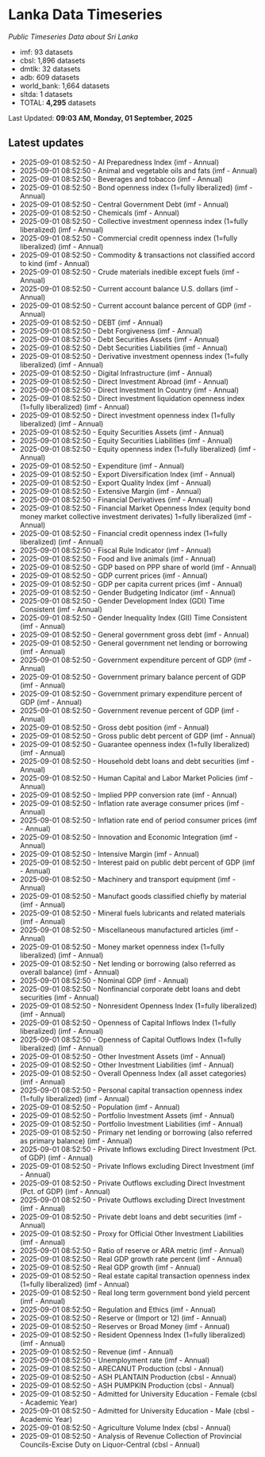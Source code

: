 # Lanka Data Timeseries
*Public Timeseries Data about Sri Lanka*

* imf: 93 datasets
* cbsl: 1,896 datasets
* dmtlk: 32 datasets
* adb: 609 datasets
* world_bank: 1,664 datasets
* sltda: 1 datasets
* TOTAL: **4,295** datasets

Last Updated: **09:03 AM, Monday, 01 September, 2025**

## Latest updates

* 2025-09-01 08:52:50 - AI Preparedness Index (imf - Annual)
* 2025-09-01 08:52:50 - Animal and vegetable oils and fats (imf - Annual)
* 2025-09-01 08:52:50 - Beverages and tobacco (imf - Annual)
* 2025-09-01 08:52:50 - Bond openness index (1=fully liberalized) (imf - Annual)
* 2025-09-01 08:52:50 - Central Government Debt (imf - Annual)
* 2025-09-01 08:52:50 - Chemicals (imf - Annual)
* 2025-09-01 08:52:50 - Collective investment openness index (1=fully liberalized) (imf - Annual)
* 2025-09-01 08:52:50 - Commercial credit openness index (1=fully liberalized) (imf - Annual)
* 2025-09-01 08:52:50 - Commodity & transactions not classified accord to kind (imf - Annual)
* 2025-09-01 08:52:50 - Crude materials inedible except fuels (imf - Annual)
* 2025-09-01 08:52:50 - Current account balance U.S. dollars (imf - Annual)
* 2025-09-01 08:52:50 - Current account balance percent of GDP (imf - Annual)
* 2025-09-01 08:52:50 - DEBT (imf - Annual)
* 2025-09-01 08:52:50 - Debt Forgiveness (imf - Annual)
* 2025-09-01 08:52:50 - Debt Securities Assets (imf - Annual)
* 2025-09-01 08:52:50 - Debt Securities Liabilities (imf - Annual)
* 2025-09-01 08:52:50 - Derivative investment openness index (1=fully liberalized) (imf - Annual)
* 2025-09-01 08:52:50 - Digital Infrastructure (imf - Annual)
* 2025-09-01 08:52:50 - Direct Investment Abroad (imf - Annual)
* 2025-09-01 08:52:50 - Direct Investment In Country (imf - Annual)
* 2025-09-01 08:52:50 - Direct investment liquidation openness index (1=fully liberalized) (imf - Annual)
* 2025-09-01 08:52:50 - Direct investment openness index (1=fully liberalized) (imf - Annual)
* 2025-09-01 08:52:50 - Equity Securities Assets (imf - Annual)
* 2025-09-01 08:52:50 - Equity Securities Liabilities (imf - Annual)
* 2025-09-01 08:52:50 - Equity openness index (1=fully liberalized) (imf - Annual)
* 2025-09-01 08:52:50 - Expenditure (imf - Annual)
* 2025-09-01 08:52:50 - Export Diversification Index (imf - Annual)
* 2025-09-01 08:52:50 - Export Quality Index (imf - Annual)
* 2025-09-01 08:52:50 - Extensive Margin (imf - Annual)
* 2025-09-01 08:52:50 - Financial Derivatives (imf - Annual)
* 2025-09-01 08:52:50 - Financial Market Openness Index (equity bond money market collective investment derivates) 1=fully liberalized (imf - Annual)
* 2025-09-01 08:52:50 - Financial credit openness index (1=fully liberalized) (imf - Annual)
* 2025-09-01 08:52:50 - Fiscal Rule Indicator (imf - Annual)
* 2025-09-01 08:52:50 - Food and live animals (imf - Annual)
* 2025-09-01 08:52:50 - GDP based on PPP share of world (imf - Annual)
* 2025-09-01 08:52:50 - GDP current prices (imf - Annual)
* 2025-09-01 08:52:50 - GDP per capita current prices (imf - Annual)
* 2025-09-01 08:52:50 - Gender Budgeting Indicator (imf - Annual)
* 2025-09-01 08:52:50 - Gender Development Index (GDI) Time Consistent (imf - Annual)
* 2025-09-01 08:52:50 - Gender Inequality Index (GII) Time Consistent (imf - Annual)
* 2025-09-01 08:52:50 - General government gross debt (imf - Annual)
* 2025-09-01 08:52:50 - General government net lending or borrowing (imf - Annual)
* 2025-09-01 08:52:50 - Government expenditure percent of GDP (imf - Annual)
* 2025-09-01 08:52:50 - Government primary balance percent of GDP (imf - Annual)
* 2025-09-01 08:52:50 - Government primary expenditure percent of GDP (imf - Annual)
* 2025-09-01 08:52:50 - Government revenue percent of GDP (imf - Annual)
* 2025-09-01 08:52:50 - Gross debt position (imf - Annual)
* 2025-09-01 08:52:50 - Gross public debt percent of GDP (imf - Annual)
* 2025-09-01 08:52:50 - Guarantee openness index (1=fully liberalized) (imf - Annual)
* 2025-09-01 08:52:50 - Household debt loans and debt securities (imf - Annual)
* 2025-09-01 08:52:50 - Human Capital and Labor Market Policies (imf - Annual)
* 2025-09-01 08:52:50 - Implied PPP conversion rate (imf - Annual)
* 2025-09-01 08:52:50 - Inflation rate average consumer prices (imf - Annual)
* 2025-09-01 08:52:50 - Inflation rate end of period consumer prices (imf - Annual)
* 2025-09-01 08:52:50 - Innovation and Economic Integration (imf - Annual)
* 2025-09-01 08:52:50 - Intensive Margin (imf - Annual)
* 2025-09-01 08:52:50 - Interest paid on public debt percent of GDP (imf - Annual)
* 2025-09-01 08:52:50 - Machinery and transport equipment (imf - Annual)
* 2025-09-01 08:52:50 - Manufact goods classified chiefly by material (imf - Annual)
* 2025-09-01 08:52:50 - Mineral fuels lubricants and related materials (imf - Annual)
* 2025-09-01 08:52:50 - Miscellaneous manufactured articles (imf - Annual)
* 2025-09-01 08:52:50 - Money market openness index (1=fully liberalized) (imf - Annual)
* 2025-09-01 08:52:50 - Net lending or borrowing (also referred as overall balance) (imf - Annual)
* 2025-09-01 08:52:50 - Nominal GDP (imf - Annual)
* 2025-09-01 08:52:50 - Nonfinancial corporate debt loans and debt securities (imf - Annual)
* 2025-09-01 08:52:50 - Nonresident Openness Index (1=fully liberalized) (imf - Annual)
* 2025-09-01 08:52:50 - Openness of Capital Inflows Index (1=fully liberalized) (imf - Annual)
* 2025-09-01 08:52:50 - Openness of Capital Outflows Index (1=fully liberalized) (imf - Annual)
* 2025-09-01 08:52:50 - Other Investment Assets (imf - Annual)
* 2025-09-01 08:52:50 - Other Investment Liabilities (imf - Annual)
* 2025-09-01 08:52:50 - Overall Openness Index (all asset categories) (imf - Annual)
* 2025-09-01 08:52:50 - Personal capital transaction openness index (1=fully liberalized) (imf - Annual)
* 2025-09-01 08:52:50 - Population (imf - Annual)
* 2025-09-01 08:52:50 - Portfolio Investment Assets (imf - Annual)
* 2025-09-01 08:52:50 - Portfolio Investment Liabilities (imf - Annual)
* 2025-09-01 08:52:50 - Primary net lending or borrowing (also referred as primary balance) (imf - Annual)
* 2025-09-01 08:52:50 - Private Inflows excluding Direct Investment (Pct. of GDP) (imf - Annual)
* 2025-09-01 08:52:50 - Private Inflows excluding Direct Investment (imf - Annual)
* 2025-09-01 08:52:50 - Private Outflows excluding Direct Investment (Pct. of GDP) (imf - Annual)
* 2025-09-01 08:52:50 - Private Outflows excluding Direct Investment (imf - Annual)
* 2025-09-01 08:52:50 - Private debt loans and debt securities (imf - Annual)
* 2025-09-01 08:52:50 - Proxy for Official Other Investment Liabilities (imf - Annual)
* 2025-09-01 08:52:50 - Ratio of reserve or ARA metric (imf - Annual)
* 2025-09-01 08:52:50 - Real GDP growth rate percent (imf - Annual)
* 2025-09-01 08:52:50 - Real GDP growth (imf - Annual)
* 2025-09-01 08:52:50 - Real estate capital transaction openness index (1=fully liberalized) (imf - Annual)
* 2025-09-01 08:52:50 - Real long term government bond yield percent (imf - Annual)
* 2025-09-01 08:52:50 - Regulation and Ethics (imf - Annual)
* 2025-09-01 08:52:50 - Reserve or (Import or 12) (imf - Annual)
* 2025-09-01 08:52:50 - Reserves or Broad Money (imf - Annual)
* 2025-09-01 08:52:50 - Resident Openness Index (1=fully liberalized) (imf - Annual)
* 2025-09-01 08:52:50 - Revenue (imf - Annual)
* 2025-09-01 08:52:50 - Unemployment rate (imf - Annual)
* 2025-09-01 08:52:50 - ARECANUT Production (cbsl - Annual)
* 2025-09-01 08:52:50 - ASH PLANTAIN Production (cbsl - Annual)
* 2025-09-01 08:52:50 - ASH PUMPKIN Production (cbsl - Annual)
* 2025-09-01 08:52:50 - Admitted for University Education - Female (cbsl - Academic Year)
* 2025-09-01 08:52:50 - Admitted for University Education - Male (cbsl - Academic Year)
* 2025-09-01 08:52:50 - Agriculture Volume Index (cbsl - Annual)
* 2025-09-01 08:52:50 - Analysis of Revenue Collection of Provincial Councils-Excise Duty on Liquor-Central (cbsl - Annual)